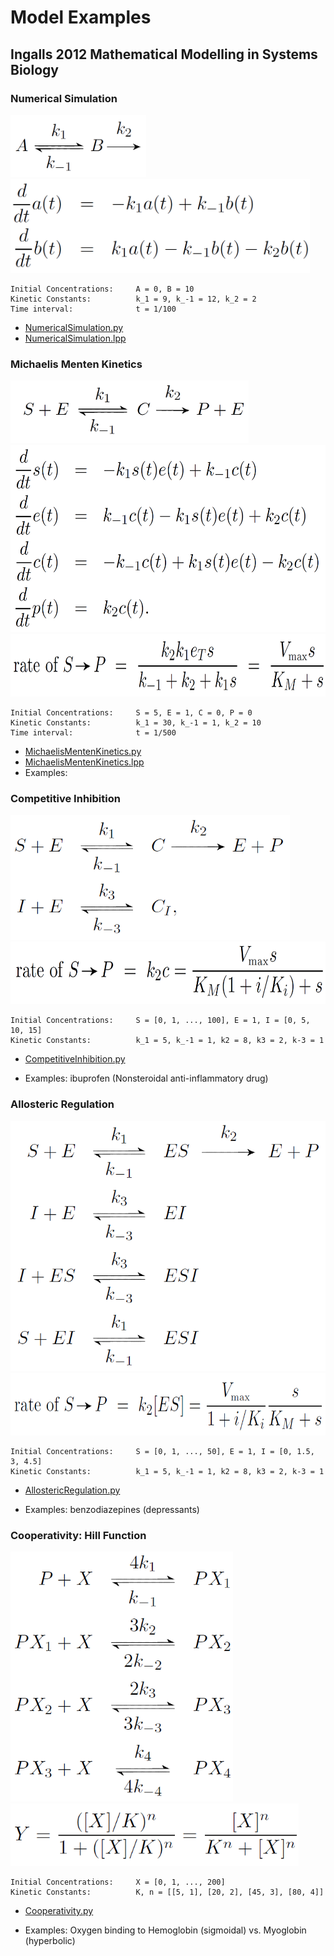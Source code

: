 # Model Examples

## Ingalls 2012 Mathematical Modelling in Systems Biology


### Numerical Simulation
<img src="Ingalls2012_Model2.18_NumericalSimulation_Model.png" height="100"> 
<img src="Ingalls2012_Model2.18_NumericalSimulation_Eqn.png" height="150">

    Initial Concentrations:     A = 0, B = 10
    Kinetic Constants:          k_1 = 9, k_-1 = 12, k_2 = 2
    Time interval:              t = 1/100

- [NumericalSimulation.py](Ingalls2012_Model2.18_NumericalSimulation.py)
- [NumericalSimulation.lpp](Ingalls2012_Model2.18_NumericalSimulation.lpp)


### Michaelis Menten Kinetics
<img src="Ingalls2012_Model3.2_MichaelisMenten_Model.png" height="100"> 
<img src="Ingalls2012_Model3.2_MichaelisMenten_Eqn1.png" height="300"> 
<img src="Ingalls2012_Model3.2_MichaelisMenten_Eqn2.png" height="100"> 
    
    Initial Concentrations:     S = 5, E = 1, C = 0, P = 0
    Kinetic Constants:          k_1 = 30, k_-1 = 1, k_2 = 10
    Time interval:              t = 1/500

- [MichaelisMentenKinetics.py](Ingalls2012_Model3.2_MichaelisMenten.py)
- [MichaelisMentenKinetics.lpp](Ingalls2012_Model3.2_MichaelisMenten.lpp)
- Examples:


### Competitive Inhibition
<img src="Ingalls2012_Model3.13x_CompetitiveInhibition_Model.png" height="200"> 
<img src="Ingalls2012_Model3.13x_CompetitiveInhibition_Eqn.png" height="100"> 

    Initial Concentrations:     S = [0, 1, ..., 100], E = 1, I = [0, 5, 10, 15]
    Kinetic Constants:          k_1 = 5, k_-1 = 1, k2 = 8, k3 = 2, k-3 = 1

- [CompetitiveInhibition.py](Ingalls2012_Model3.13x_CompetitiveInhibition.py)

[comment]: <> (- [AllostericRegulation.lpp]&#40;Ingalls2012_Model3.13x_CompetitiveInhibition.lpp&#41;)
- Examples: ibuprofen (Nonsteroidal anti-inflammatory drug)


### Allosteric Regulation
<img src="Ingalls2012_Model3.14_AllostericRegulation_Model.png" height="400"> 
<img src="Ingalls2012_Model3.14_AllostericRegulation_Eqn.png" height="100"> 

    Initial Concentrations:     S = [0, 1, ..., 50], E = 1, I = [0, 1.5, 3, 4.5]
    Kinetic Constants:          k_1 = 5, k_-1 = 1, k2 = 8, k3 = 2, k-3 = 1

- [AllostericRegulation.py](Ingalls2012_Model3.14_AllostericRegulation.py)

[comment]: <> (- [AllostericRegulation.lpp]&#40;Ingalls2012_Model3.14_AllostericRegulation.lpp&#41;)
- Examples: benzodiazepines (depressants)


### Cooperativity: Hill Function
<img src="Ingalls2012_Model3.16_Cooperativity_Model.png" height="400"> 
<img src="Ingalls2012_Model3.16_Cooperativity_Eqn.png" height="100"> 

    Initial Concentrations:     X = [0, 1, ..., 200]
    Kinetic Constants:          K, n = [[5, 1], [20, 2], [45, 3], [80, 4]] 

- [Cooperativity.py](Ingalls2012_Model3.16_Cooperativity.py)

[comment]: <> (- [Cooperativity.lpp]&#40;Ingalls2012_Model3.16_Cooperativity.lpp&#41;)
- Examples: Oxygen binding to Hemoglobin (sigmoidal) vs. Myoglobin (hyperbolic)

